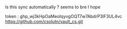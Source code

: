 Is this sync automatically ?
seems to bre I hope

token : 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
https://github.com/csolutn/vault_cs.git 